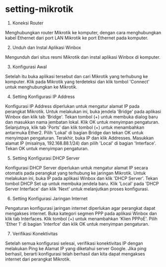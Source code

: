 # setting-mikrotik
1. Koneksi Router

Menghubungkan router Mikrotik ke komputer, dengan cara menghubungkan kabel Ethernet dari port LAN Mikrotik ke port Ethernet pada komputer. 

2. Unduh dan Instal Aplikasi Winbox

Mengunduh dari situs resmi Mikrotik dan instal aplikasi Winbox di komputer.

3. Konfigurasi Awal

Setelah itu buka aplikasi tersebut dan cari Mikrotik yang terhubung ke komputer. Klik pada Mikrotik yang terdeteksi dan klik tombol 'Connect' untuk menghubungkan ke Mikrotik.

4. Setting Konfigurasi IP Address

Konfigurasi IP Address diperlukan untuk mengatur alamat IP pada perangkat Mikrotik. Untuk melakukan ini, buka jendela 'Bridge' pada aplikasi Winbox dan klik tab 'Bridge'. Tekan tombol (+) untuk membuka dialog baru dan masukkan nama jembatan lokal. Klik OK untuk menyimpan pengaturan.
Selanjutnya, klik tab 'Ports' dan klik tombol (+) untuk menambahkan antarmuka Ether2. Pilih 'Lokal' di bagian Bridge dan tekan OK untuk menyimpan pengaturan. Terakhir, buka IP dan klik Addresses. Masukkan alamat IP (misalnya, 192.168.88.1/24) dan pilih 'Local' di bagian 'Interface'. Tekan OK untuk menyimpan pengaturan.

5. Setting Konfigurasi DHCP Server

Konfigurasi DHCP Server diperlukan untuk mengatur alamat IP secara otomatis pada perangkat yang terhubung ke jaringan Mikrotik. Untuk melakukan ini, buka IP pada aplikasi Winbox dan klik 'DHCP Server'. Tekan tombol DHCP Set up untuk membuka jendela baru. Klik 'Local' pada 'DHCP Server Interface' dan klik 'Next' untuk melanjutkan proses konfigurasi.

6. Setting Konfigurasi Jaringan Internet

Pengaturan konfigurasi jaringan internet diperlukan agar perangkat dapat mengakses internet. Buka kategori segmen PPP pada aplikasi Winbox dan klik tab Interfaces. Klik tombol (+) untuk menambahkan 'Klien PPPoE'. Pilih 'Ether 1' di bagian 'Interfce' dan klik OK untuk menyimpan pengaturan.

7. Verifikasi Konektivitas

Setelah semua konfigurasi selesai, verifikasi konektivitas IP dengan melakukan Ping ke Alamat IP yang diketahui server Google. Jika ping berhasil, berarti konfigurasi telah berhasil dan kita dapat mengakses internet dari perangkat Mikrotik.
